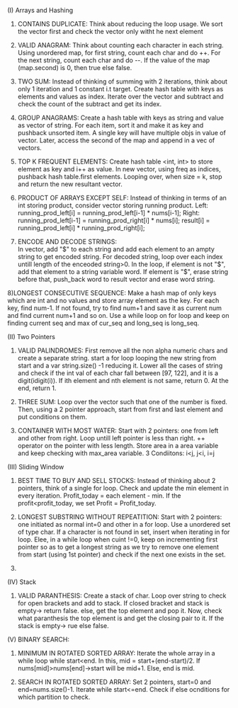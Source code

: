 (I) Arrays and Hashing

1) CONTAINS DUPLICATE:
Think about reducing the loop usage. We sort the vector first and check the vector only witht he next element

2) VALID ANAGRAM:
Think about counting each character in each string. Using unordered map, for first string, count each char and do ++.
For the next string, count each char and do --. If the value of the map (map.second) is 0, then true else false.

3) TWO SUM:
Instead of thinking of summing with 2 iterations, think about only 1 iteration and 1 constant i.t target. Create hash table with 
keys as elements and values as index. Iterate over the vector and subtract and check the count of the subtract and get its index.

4) GROUP ANAGRAMS:
Create a hash table with keys as string and value as vector of string. For each item, sort it and make it as key and pushback 
unsorted item. A single key will have multiple objs in value of vector. Later, access the second of the map and append in a vec of vectors.

5) TOP K FREQUENT ELEMENTS:
Create hash table <int, int> to store element as key and i++ as value. In new vector, using freq as indices, pushback hash table.first elements.
Looping over, when size = k, stop and return the new resultant vector.

6) PRODUCT OF ARRAYS EXCEPT SELF:
Instead of thinking in terms of an int storing product, consider vector storing running product.
Left: running_prod_left[i] = running_prod_left[i-1] * nums[i-1]; Right: running_prod_left[i-1] = running_prod_right[i] * nums[i]; 
result[i] = running_prod_left[i] * running_prod_right[i];

7) ENCODE AND DECODE STRINGS:  
In vector, add "$" to each string and add each element to an ampty string to get encoded string. For decoded string, loop over each index untill length of the enceoded string>0. In the loop, if element is not "$", add that element to a string variable word. If element is "$", erase string before that, push_back word to result vector and erase word string. 

8)LONGEST CONSECUTIVE SEQUENCE:
Make a hash map of only keys which are int and no values and store array element as the key. For each key, find num-1. If not found, try to find num+1 and save
it as current num and find current num+1 and so on. Use a while loop on for loop and keep on finding current seq and max of cur_seq and long_seq is long_seq.


(II) Two Pointers

1) VALID PALINDROMES:
First remove all the non alpha numeric chars and create a separate string. start a for loop looping the new string from start and a var string.size() -1 reducing it. Lower all the cases of string and check if the int val of each char fall between [97, 122], and it is a digit(idigit(i)). If ith element and nth element is not same, return 0. At the end, return 1.

2) THREE SUM:
Loop over the vector such that one of the number is fixed. Then, using a 2 pointer approach, start from first and last element and put conditions on them.

3) CONTAINER WITH MOST WATER:
Start with 2 pointers: one from left and other from right. Loop untill left pointer is less than right. ++ operator on the pointer with less length. Store area in a area variable and keep checking with max_area variable. 3 Condiitons: i<j, j<i, i=j

(III) Sliding Window

1) BEST TIME TO BUY AND SELL STOCKS:
Instead of thinking about 2 pointers, think of a single for loop. Check and update the min element in every iteration. Profit_today = each element - min. If the profit<profit_today, we set Profit = Profit_today. 

2) LONGEST SUBSTRING WITHOUT REPEATITION:
Start with 2 pointers: one initiated as normal int=0 and other in a for loop. Use a unordered set of type char. If a character is not found in set, insert when iterating in for loop. Elee, in a while loop when cuint !=0, keep on incrementing first pointer so as to get a longest string as we try to remove one element from start (using 1st pointer) and check if the next one exists in the set.

3)

(IV) Stack

1) VALID PARANTHESIS:
Create a stack of char. Loop over string to check for open brackets and add to stack. If closed bracket and stack is empty-> return false. else, get the top element and pop it. Now, check what paranthesis the top element is and get the closing pair to it. If the stack is empty-> rue else false.

(V) BINARY SEARCH:

1) MINIMUM IN ROTATED SORTED ARRAY:
Iterate the whole array in a while loop while start<end. In this, mid = start+(end-start)/2. If nums[mid]>nums[end]->start will be mid+1. Else, end is mid.

2) SEARCH IN ROTATED SORTED ARRAY:
Set 2 pointers, start=0 and end=nums.size()-1. Iterate while start<=end. Check if else ocnditions for which partition to check.